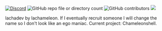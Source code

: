 [![Discord](https://img.shields.io/discord/1399004980966330388?style=flat)](https://discord.gg/C2dHwBb3k3) ![GitHub repo file or directory count](https://img.shields.io/github/directory-file-count/lachadev/chameleonshell) ![GitHub contributors](https://img.shields.io/github/contributors/lachadev/chameleonshell)
[<img src="http://www.google.com.au/images/nav_logo7.png">](http://google.com.au/)

lachadev by lachameleon. If I eventually recruit someone I will change the name so I don't look like an ego maniac.
Current project: Chameleonshell.
